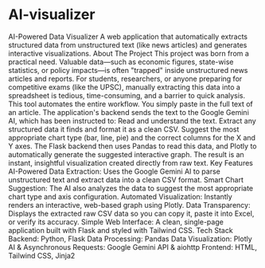 # AI-visualizer
AI-Powered Data Visualizer
A web application that automatically extracts structured data from unstructured text (like news articles) and generates interactive visualizations.
About The Project
This project was born from a practical need. Valuable data—such as economic figures, state-wise statistics, or policy impacts—is often "trapped" inside unstructured news articles and reports. For students, researchers, or anyone preparing for competitive exams (like the UPSC), manually extracting this data into a spreadsheet is tedious, time-consuming, and a barrier to quick analysis.
This tool automates the entire workflow.
You simply paste in the full text of an article. The application's backend sends the text to the Google Gemini AI, which has been instructed to:
Read and understand the text.
Extract any structured data it finds and format it as a clean CSV.
Suggest the most appropriate chart type (bar, line, pie) and the correct columns for the X and Y axes.
The Flask backend then uses Pandas to read this data, and Plotly to automatically generate the suggested interactive graph. The result is an instant, insightful visualization created directly from raw text.
Key Features
AI-Powered Data Extraction: Uses the Google Gemini AI to parse unstructured text and extract data into a clean CSV format.
Smart Chart Suggestion: The AI also analyzes the data to suggest the most appropriate chart type and axis configuration.
Automated Visualization: Instantly renders an interactive, web-based graph using Plotly.
Data Transparency: Displays the extracted raw CSV data so you can copy it, paste it into Excel, or verify its accuracy.
Simple Web Interface: A clean, single-page application built with Flask and styled with Tailwind CSS.
Tech Stack
Backend: Python, Flask
Data Processing: Pandas
Data Visualization: Plotly
AI & Asynchronous Requests: Google Gemini API & aiohttp
Frontend: HTML, Tailwind CSS, Jinja2
